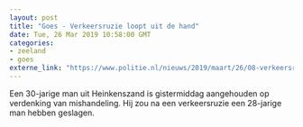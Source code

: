 ```yaml
---
layout: post
title: "Goes - Verkeersruzie loopt uit de hand"
date: Tue, 26 Mar 2019 10:58:00 GMT
categories: 
- zeeland 
- goes 
externe_link: "https://www.politie.nl/nieuws/2019/maart/26/08-verkeersruzie-loopt-uit-de-hand.html"
---
```


Een 30-jarige man uit Heinkenszand is gistermiddag aangehouden op verdenking van mishandeling. Hij zou na een verkeersruzie een 28-jarige man hebben geslagen.
